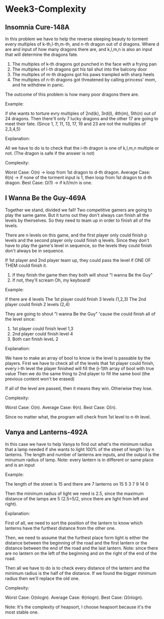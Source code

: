   # Week3-Complexity

## Insomnia Cure-148A

In this problem we have to help the reverse sleeping beauty to torment every multiples of k-th,l-th,m-th, and n-th dragon out of d dragons.
Where d are and input of how many dragons there are, and k,l,m,n is also an input that will determine the dragons fate.
  1. The multiples of k-th dragons got punched in the face with a frying pan
  2. The multiples of l-th dragons got his tail shut into the balcony door
  3. The multiples of m-th dragons got his paws trampled with sharp heels
  4. The multiples of n-th dragons got threatened by calling princess' mom, and he withdrew in panic.
  
The outcome of this problem is how many poor dragons there are.
  
Example:

if she wants to torture evry multiples of 2nd(k), 3rd(l), 4th(m), 5th(n) out of  24 dragons. 
Then there'll only 7 lucky dragons and the other 17 are going to meet their fate. 
(Since 1, 7, 11, 13, 17, 19 and 23 are not the multiples of 2,3,4,5)

Explanation:

All we have to do is to check that the i-th dragon is one of k,l,m,n multiple or not. (The dragon is safe if the answer is not)

Complexity:

Worst Case: O(n) -> loop from 1st dragon to d-th dragon.
Average Case: θ(n) -> if none of the torment input is 1, then loop from 1st dragon to d-th dragon.
Best Case: Ω(1) -> if k/l/m/n is one.


## I Wanna Be the Guy-469A

Together we stand, divided we fall! Two competitive gamers are going to play the same game. 
But it turns out they don't always can finish all the levels by theirselves.
So they need to team up in order to finish all of the levels.

There are n levels on this game, and the first player only could finish p levels and the second player only could finish q levels.
Since they don't have to play the game's level in sequence, so the levels they could finish don't always be in sequence.

If 1st player and 2nd player team up, they could pass the level if ONE OF THEM could finish it.
  1. If they finish the game then they both will shout "I wanna Be the Guy"
  2. If not, they'll scream Oh, my keyboard!
  
Example:

If there are 4 levels
The 1st player could finish 3 levels (1,2,3)
The 2nd player could finish 2 levels (2,4)

They are going to shout "I wanna Be the Guy" 'cause the could finish all of the level since:
  1. 1st player could finish level 1,3
  2. 2nd player could finish level 4
  3. Both can finish leveL 2

Explanation:

We have to make an array of bool to know is the level is passable by the players.
First we have to check all of the levels that 1st player could finish, every i-th level the player finished will fill the (i-1)th array of bool with true value
Then we do the same thing to 2nd player to fill the same bool (the previous content won't be erased)

If all of the level are passed, then it means they win. Otherwise they lose.

Complexity:

Worst Case: O(n).
Average Case: θ(n).
Best Case: Ω(n).

Since no matter what, the program will check from 1st level to n-th level.

## Vanya and Lanterns-492A

In this case we have to help Vanya to find out what's the minimum radius that a lamp needed if she wants to light 100% of the street of length l by n lanterns.
The length and number of lanterns are inputs, and the output is the minumum radius of lamp.
Note: every lantern is in different or same place and is an input

Example:

The length of the street is 15 and there are 7 lanterns on 15 5 3 7 9 14 0

Then the minimum radius of light we need is 2.5, since the maximum distance of the lamps are 5 (2.5=5/2, since there are light from left and right).

Explanation:

First of all, we need to sort the position of the lantern to know which lanterns have the furthest distance from the other one.

Then, we need to assume that the furthest place form light is either the distance between the beginning of the road and the first lantern
or the distance between the end of the road and the last lantern. 
Note: since there are no lantern on the left of the beginning and on the right of the end of the road.

Then all we have to do is to check every distance of the lantern and the minimum radius is the half of the distance.
If we found the bigger minimum radius then we'll replace the old one.

Complexity:

Worst Case: O(nlogn).
Average Case: θ(nlogn).
Best Case: Ω(nlogn).

Note: It's the complexity of heapsort, I choose heapsort because it's the most stable one.
